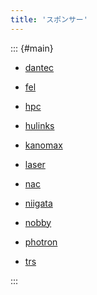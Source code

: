 ```yaml
---
title: 'スポンサー'
---
```


::: {#main}

- [dantec](sponsor_dantec.html)

- [fel](sponsor_fel.html)

- [hpc](sponsor_hpc.html)

- [hulinks](sponsor_hulinks.html)

- [kanomax](sponsor_kanomax.html)

- [laser](sponsor_laser.html)

- [nac](sponsor_nac.html)

- [niigata](sponsor_niigata.html)

- [nobby](sponsor_nobby.html)

- [photron](sponsor_photron.html)

- [trs](sponsor_trs.html)

:::
